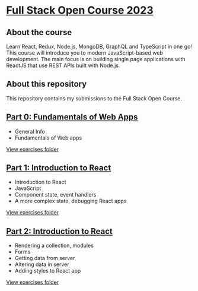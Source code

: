 # [Full Stack Open Course 2023]((https://fullstackopen.com/en/))

## About the course 

Learn React, Redux, Node.js, MongoDB, GraphQL and TypeScript in one go! This course will introduce you to modern JavaScript-based web development. The main focus is on building single page applications with ReactJS that use REST APIs built with Node.js.

## About this repository 
This repository contains my submissions to the Full Stack Open Course. 

## [Part 0: Fundamentals of Web Apps](https://fullstackopen.com/en/part0)
- General Info
- Fundamentals of Web apps 

[View exercises folder](/part0/)

## [Part 1: Introduction to React](https://fullstackopen.com/en/part1)
- Introduction to React
- JavaScript
- Component state, event handlers
- A more complex state, debugging React apps

[View exercises folder](/part1/)

## [Part 2: Introduction to React](https://fullstackopen.com/en/part2)
- Rendering a collection, modules
- Forms
- Getting data from server
- Altering data in server
- Adding styles to React app

[View exercises folder](/part2/)